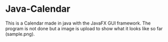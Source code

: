 # Java-Calendar
This is a Calendar made  in java with the JavaFX GUI framework. The program is not done but a image is upload to show what it looks like so far (sample.png).
